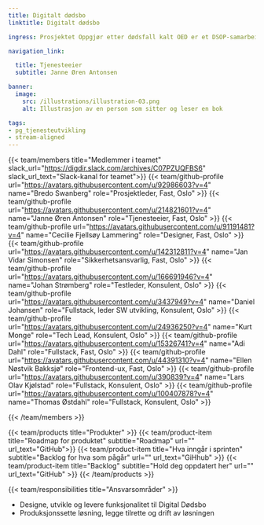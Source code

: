 ```yaml
---
title: Digitalt dødsbo
linktitle: Digitalt dødsbo

ingress: Prosjektet Oppgjør etter dødsfall kalt OED er et DSOP-samarbeidsprosjekt (Digital Samhandling Offentlig Privat) mellom Digitaliseringsdirektoratet, Brønnøysundregistrene, domstolene i Norge, finansnæringen (alle banker og forsikringsselskaper i Norge), Skatteetaten, Statens kartverk, Statens vegvesen og Landbruksdirektoratet. OED-prosjektet er det viktigste prosjektet i livshendelsen Dødsfall og arv – kalt DOA som er en av syv prioriterte livshendelser i digitaliseringsstrategien. OED realiserer et digitalt dødsbo (DD) som vil være arvingenes samlede informasjonskilde over avdødes formue og gjeld som automatisk samles inn i det digitale dødsboet. Arvingene kan derfor gjøre et mer informert valg om skifteform og unngå å påta seg et utilsiktet gjeldsansvar.

navigation_link:

  title: Tjenesteeier
  subtitle: Janne Øren Antonsen

banner:
  image:
    src: /illustrations/illustration-03.png
    alt: Illustrasjon av en person som sitter og leser en bok

tags:
- pg_tjenesteutvikling
- stream-aligned
---
```


{{< team/members title="Medlemmer i teamet" slack_url="https://digdir.slack.com/archives/C07PZUQFBS6" slack_url_text="Slack-kanal for teamet">}}
{{< team/github-profile url="https://avatars.githubusercontent.com/u/92986603?v=4" name="Bredo Swanberg" role="Prosjektleder, Fast, Oslo" >}}
{{< team/github-profile url="https://avatars.githubusercontent.com/u/214821601?v=4" name="Janne Øren Antonsen" role="Tjenesteeier, Fast, Oslo" >}}
{{< team/github-profile url="https://avatars.githubusercontent.com/u/91191481?v=4" name="Cecilie Fjellsøy Lammering" role="Designer, Fast, Oslo" >}}
{{< team/github-profile url="https://avatars.githubusercontent.com/u/142312811?v=4" name="Jan Vidar Simonsen" role="Sikkerhetsansvarlig, Fast, Oslo" >}}
{{< team/github-profile url="https://avatars.githubusercontent.com/u/166691946?v=4" name="Johan Strømberg" role="Testleder, Konsulent, Oslo" >}}
{{< team/github-profile url="https://avatars.githubusercontent.com/u/3437949?v=4" name="Daniel Johansen" role="Fullstack, leder SW utvikling, Konsulent, Oslo" >}}
{{< team/github-profile url="https://avatars.githubusercontent.com/u/24936250?v=4" name="Kurt Monge" role="Tech Lead, Konsulent, Oslo" >}}
{{< team/github-profile url="https://avatars.githubusercontent.com/u/15326741?v=4" name="Adi Dahl" role="Fullstack, Fast, Oslo" >}}
{{< team/github-profile url="https://avatars.githubusercontent.com/u/44391310?v=4" name="Ellen Nøstvik Bakksjø" role="Frontend-ux, Fast, Oslo" >}}
{{< team/github-profile url="https://avatars.githubusercontent.com/u/390839?v=4" name="Lars Olav Kjølstad" role="Fullstack, Konsulent, Oslo" >}}
{{< team/github-profile url="https://avatars.githubusercontent.com/u/100407878?v=4" name="Thomas Østdahl" role="Fullstack, Konsulent, Oslo" >}}

{{< /team/members >}}

{{< team/products title="Produkter" >}}
{{< team/product-item title="Roadmap for produktet" subtitle="Roadmap" url="" url_text="GitHub">}}
{{< team/product-item title="Hva inngår i sprinten" subtitle="Backlog for hva som pågår" url="" url_text="GiHhub" >}}
{{< team/product-item title="Backlog" subtitle="Hold deg oppdatert her" url="" url_text="GitHub" >}}
{{< /team/products >}}

{{< team/responsibilities title="Ansvarsområder" >}}

- Designe, utvikle og levere funksjonalitet til Digital Dødsbo
- Produksjonssette løsning, legge tilrette og drift av løsningen 

